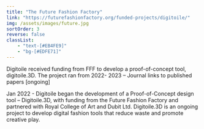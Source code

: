 ```yaml
---
title: "The Future Fashion Factory"
link: "https://futurefashionfactory.org/funded-projects/digitoile/"
img: /assets/images/future.jpg
sortOrder: 3
reverse: false
classList:
    - "text-[#EB4FE9]"
    - "bg-[#EDFE71]"
---
```


Digitoile received funding from FFF to develop a proof-of-concept tool, digitoile.3D. The project ran from 2022- 2023 – Journal links to published papers [ongoing]

Jan 2022 - Digitoile began the development of a Proof-of-Concept design tool – Digitoile.3D, with funding from the Future Fashion Factory and partnered with Royal College of Art and Dubit Ltd. Digitoile.3D is an ongoing project to develop digital fashion tools that reduce waste and promote creative play.
